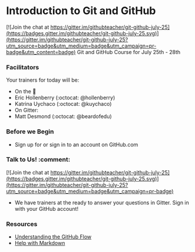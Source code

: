 # Introduction to Git and GitHub 

[![Join the chat at https://gitter.im/githubteacher/git-github-july-25](https://badges.gitter.im/githubteacher/git-github-july-25.svg)](https://gitter.im/githubteacher/git-github-july-25?utm_source=badge&utm_medium=badge&utm_campaign=pr-badge&utm_content=badge)
Git and GitHub Course for July 25th - 28th

### Facilitators

Your trainers for today will be:

- On the :microphone: 
 - Eric Hollenberry (:octocat: @hollenberry) 
 - Katrina Uychaco (:octocat: @kuychaco)
- On Gitter:
 - Matt Desmond (:octocat: @beardofedu)

### Before we Begin

- Sign up for or sign in to an account on GitHub.com

### Talk to Us! :comment:

[![Join the chat at https://gitter.im/githubteacher/git-github-july-25](https://badges.gitter.im/githubteacher/git-github-july-25.svg)](https://gitter.im/githubteacher/git-github-july-25?utm_source=badge&utm_medium=badge&utm_campaign=pr-badge)

- We have trainers at the ready to answer your questions in Gitter. Sign in with your GitHub account!

### Resources

- [Understanding the GitHub Flow](https://guides.github.com/introduction/flow/)
- [Help with Markdown](https://guides.github.com/features/mastering-markdown/)

